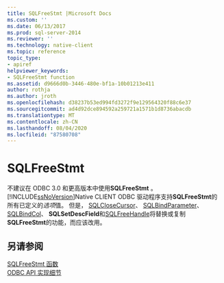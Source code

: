 ```yaml
---
title: SQLFreeStmt |Microsoft Docs
ms.custom: ''
ms.date: 06/13/2017
ms.prod: sql-server-2014
ms.reviewer: ''
ms.technology: native-client
ms.topic: reference
topic_type:
- apiref
helpviewer_keywords:
- SQLFreeStmt function
ms.assetid: d9666d0b-3446-480e-bf1a-10b01213e411
author: rothja
ms.author: jroth
ms.openlocfilehash: d38237b53ed994fd3272f9e129564320f88c6e37
ms.sourcegitcommit: ad4d92dce894592a259721a1571b1d8736abacdb
ms.translationtype: MT
ms.contentlocale: zh-CN
ms.lasthandoff: 08/04/2020
ms.locfileid: "87580708"
---
```

# <a name="sqlfreestmt"></a>SQLFreeStmt
  不建议在 ODBC 3.0 和更高版本中使用**SQLFreeStmt** 。 [!INCLUDE[ssNoVersion](../../includes/ssnoversion-md.md)]Native CLIENT ODBC 驱动程序支持**SQLFreeStmt**的所有已定义的*选项*值。 但是， [SQLCloseCursor](sqlclosecursor.md)、 [SQLBindParameter](sqlbindparameter.md)、 [SQLBindCol](sqlbindcol.md)、 **SQLSetDescField**和[SQLFreeHandle](sqlfreehandle.md)将替换或复制**SQLFreeStmt**的功能，而应该改用。  
  
## <a name="see-also"></a>另请参阅  
 [SQLFreeStmt 函数](https://go.microsoft.com/fwlink/?LinkId=59346)   
 [ODBC API 实现细节](odbc-api-implementation-details.md)  
  
  

